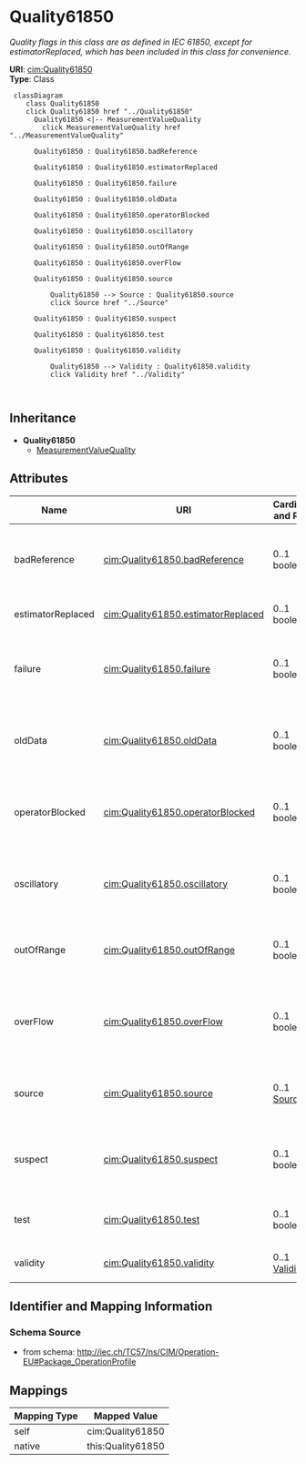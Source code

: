 # Quality61850


_Quality flags in this class are as defined in IEC 61850, except for estimatorReplaced, which has been included in this class for convenience._





**URI**: [cim:Quality61850](http://iec.ch/TC57/CIM100#Quality61850)<br />
**Type**: Class




```mermaid
 classDiagram
    class Quality61850
    click Quality61850 href "../Quality61850"
      Quality61850 <|-- MeasurementValueQuality
        click MeasurementValueQuality href "../MeasurementValueQuality"
      
      Quality61850 : Quality61850.badReference
        
      Quality61850 : Quality61850.estimatorReplaced
        
      Quality61850 : Quality61850.failure
        
      Quality61850 : Quality61850.oldData
        
      Quality61850 : Quality61850.operatorBlocked
        
      Quality61850 : Quality61850.oscillatory
        
      Quality61850 : Quality61850.outOfRange
        
      Quality61850 : Quality61850.overFlow
        
      Quality61850 : Quality61850.source
        
          Quality61850 --> Source : Quality61850.source
          click Source href "../Source"
        
      Quality61850 : Quality61850.suspect
        
      Quality61850 : Quality61850.test
        
      Quality61850 : Quality61850.validity
        
          Quality61850 --> Validity : Quality61850.validity
          click Validity href "../Validity"
        
      
```





## Inheritance
* **Quality61850**
    * [MeasurementValueQuality](MeasurementValueQuality.md)



## Attributes


| Name | URI | Cardinality and Range | Description | Inheritance |
| ---  | --- | --- | --- | --- |
| badReference | [cim:Quality61850.badReference](http://iec.ch/TC57/CIM100#Quality61850.badReference) | 0..1 <br />  boolean  | Measurement value may be incorrect due to a reference being out of calibratio... | direct |
| estimatorReplaced | [cim:Quality61850.estimatorReplaced](http://iec.ch/TC57/CIM100#Quality61850.estimatorReplaced) | 0..1 <br />  boolean  | Value has been replaced by State Estimator | direct |
| failure | [cim:Quality61850.failure](http://iec.ch/TC57/CIM100#Quality61850.failure) | 0..1 <br />  boolean  | This identifier indicates that a supervision function has detected an interna... | direct |
| oldData | [cim:Quality61850.oldData](http://iec.ch/TC57/CIM100#Quality61850.oldData) | 0..1 <br />  boolean  | Measurement value is old and possibly invalid, as it has not been successfull... | direct |
| operatorBlocked | [cim:Quality61850.operatorBlocked](http://iec.ch/TC57/CIM100#Quality61850.operatorBlocked) | 0..1 <br />  boolean  | Measurement value is blocked and hence unavailable for transmission | direct |
| oscillatory | [cim:Quality61850.oscillatory](http://iec.ch/TC57/CIM100#Quality61850.oscillatory) | 0..1 <br />  boolean  | To prevent some overload of the communication it is sensible to detect and su... | direct |
| outOfRange | [cim:Quality61850.outOfRange](http://iec.ch/TC57/CIM100#Quality61850.outOfRange) | 0..1 <br />  boolean  | Measurement value is beyond a predefined range of value | direct |
| overFlow | [cim:Quality61850.overFlow](http://iec.ch/TC57/CIM100#Quality61850.overFlow) | 0..1 <br />  boolean  | Measurement value is beyond the capability of being  represented properly | direct |
| source | [cim:Quality61850.source](http://iec.ch/TC57/CIM100#Quality61850.source) | 0..1 <br />  [Source](Source.md)  | Source gives information related to the origin of a value | direct |
| suspect | [cim:Quality61850.suspect](http://iec.ch/TC57/CIM100#Quality61850.suspect) | 0..1 <br />  boolean  | A correlation function has detected that the value is not consistent with oth... | direct |
| test | [cim:Quality61850.test](http://iec.ch/TC57/CIM100#Quality61850.test) | 0..1 <br />  boolean  | Measurement value is transmitted for test purposes | direct |
| validity | [cim:Quality61850.validity](http://iec.ch/TC57/CIM100#Quality61850.validity) | 0..1 <br />  [Validity](Validity.md)  | Validity of the measurement value | direct |









## Identifier and Mapping Information







### Schema Source


* from schema: http://iec.ch/TC57/ns/CIM/Operation-EU#Package_OperationProfile





## Mappings

| Mapping Type | Mapped Value |
| ---  | ---  |
| self | cim:Quality61850 |
| native | this:Quality61850 |




